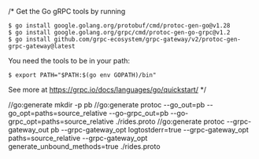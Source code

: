 /* Get the Go gRPC tools by running

	$ go install google.golang.org/protobuf/cmd/protoc-gen-go@v1.28
	$ go install google.golang.org/grpc/cmd/protoc-gen-go-grpc@v1.2
	$ go install github.com/grpc-ecosystem/grpc-gateway/v2/protoc-gen-grpc-gateway@latest

You need the tools to be in your path:

	$ export PATH="$PATH:$(go env GOPATH)/bin"

See more at https://grpc.io/docs/languages/go/quickstart/
*/

//go:generate mkdir -p pb
//go:generate protoc --go_out=pb --go_opt=paths=source_relative --go-grpc_out=pb --go-grpc_opt=paths=source_relative ./rides.proto
//go:generate protoc --grpc-gateway_out pb --grpc-gateway_opt logtostderr=true --grpc-gateway_opt paths=source_relative --grpc-gateway_opt generate_unbound_methods=true ./rides.proto

